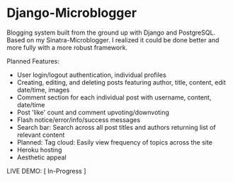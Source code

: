 Django-Microblogger
===================

Blogging system built from the ground up with Django and PostgreSQL. 
Based on my Sinatra-Microblogger. I realized it could be done better and more fully with a more robust framework.

Planned Features:
* User login/logout authentication, individual profiles
* Creating, editing, and deleting posts featuring author, title, content, edit date/time, images
* Comment section for each individual post with username, content, date/time
* Post 'like' count and comment upvoting/downvoting
* Flash notice/error/info/success messages
* Search bar: Search across all post titles and authors returning list of relevant content
* Planned: Tag cloud: Easily view frequency of topics across the site
* Heroku hosting
* Aesthetic appeal

LIVE DEMO: [ In-Progress ]
